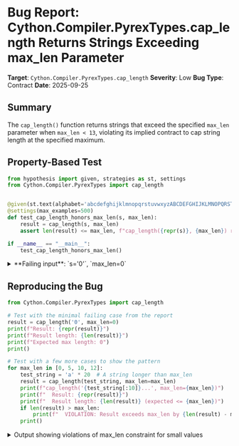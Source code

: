 # Bug Report: Cython.Compiler.PyrexTypes.cap_length Returns Strings Exceeding max_len Parameter

**Target**: `Cython.Compiler.PyrexTypes.cap_length`
**Severity**: Low
**Bug Type**: Contract
**Date**: 2025-09-25

## Summary

The `cap_length()` function returns strings that exceed the specified `max_len` parameter when `max_len < 13`, violating its implied contract to cap string length at the specified maximum.

## Property-Based Test

```python
from hypothesis import given, strategies as st, settings
from Cython.Compiler.PyrexTypes import cap_length


@given(st.text(alphabet='abcdefghijklmnopqrstuvwxyzABCDEFGHIJKLMNOPQRSTUVWXYZ0123456789_'), st.integers(min_value=0, max_value=200))
@settings(max_examples=500)
def test_cap_length_honors_max_len(s, max_len):
    result = cap_length(s, max_len)
    assert len(result) <= max_len, f"cap_length({repr(s)}, {max_len}) returned {repr(result)} with length {len(result)}, exceeding max_len={max_len}"

if __name__ == "__main__":
    test_cap_length_honors_max_len()
```

<details>

<summary>
**Failing input**: `s='0'`, `max_len=0`
</summary>
```
Traceback (most recent call last):
  File "/home/npc/pbt/agentic-pbt/worker_/32/hypo.py", line 12, in <module>
    test_cap_length_honors_max_len()
    ~~~~~~~~~~~~~~~~~~~~~~~~~~~~~~^^
  File "/home/npc/pbt/agentic-pbt/worker_/32/hypo.py", line 6, in test_cap_length_honors_max_len
    @settings(max_examples=500)
                   ^^^
  File "/home/npc/miniconda/lib/python3.13/site-packages/hypothesis/core.py", line 2124, in wrapped_test
    raise the_error_hypothesis_found
  File "/home/npc/pbt/agentic-pbt/worker_/32/hypo.py", line 9, in test_cap_length_honors_max_len
    assert len(result) <= max_len, f"cap_length({repr(s)}, {max_len}) returned {repr(result)} with length {len(result)}, exceeding max_len={max_len}"
           ^^^^^^^^^^^^^^^^^^^^^^
AssertionError: cap_length('0', 0) returned '5feceb____etc' with length 13, exceeding max_len=0
Falsifying example: test_cap_length_honors_max_len(
    s='0',
    max_len=0,
)
```
</details>

## Reproducing the Bug

```python
from Cython.Compiler.PyrexTypes import cap_length

# Test with the minimal failing case from the report
result = cap_length('0', max_len=0)
print(f"Result: {repr(result)}")
print(f"Result length: {len(result)}")
print(f"Expected max length: 0")
print()

# Test with a few more cases to show the pattern
for max_len in [0, 5, 10, 12]:
    test_string = 'a' * 20  # A string longer than max_len
    result = cap_length(test_string, max_len=max_len)
    print(f"cap_length('{test_string[:10]}...', max_len={max_len})")
    print(f"  Result: {repr(result)}")
    print(f"  Result length: {len(result)} (expected <= {max_len})")
    if len(result) > max_len:
        print(f"  VIOLATION: Result exceeds max_len by {len(result) - max_len} characters")
    print()
```

<details>

<summary>
Output showing violations of max_len constraint for small values
</summary>
```
Result: '5feceb____etc'
Result length: 13
Expected max length: 0

cap_length('aaaaaaaaaa...', max_len=0)
  Result: '42492d__aaa__etc'
  Result length: 16 (expected <= 0)
  VIOLATION: Result exceeds max_len by 16 characters

cap_length('aaaaaaaaaa...', max_len=5)
  Result: '42492d__aaaaaaaa__etc'
  Result length: 21 (expected <= 5)
  VIOLATION: Result exceeds max_len by 16 characters

cap_length('aaaaaaaaaa...', max_len=10)
  Result: '42492d__aaaaaaaaaaaaa__etc'
  Result length: 26 (expected <= 10)
  VIOLATION: Result exceeds max_len by 16 characters

cap_length('aaaaaaaaaa...', max_len=12)
  Result: '42492d__aaaaaaaaaaaaaaa__etc'
  Result length: 28 (expected <= 12)
  VIOLATION: Result exceeds max_len by 16 characters

```
</details>

## Why This Is A Bug

The function `cap_length(s, max_len=63)` has a parameter named `max_len` which clearly indicates the maximum allowed length for the returned string. The function name itself, "cap_length", reinforces this contract - it should cap/limit the length of the input string to at most `max_len` characters.

However, when the input string `s` exceeds `max_len`, the function constructs a result using the format `'%s__%s__etc' % (hash_prefix, s[:max_len-17])`, where:
- `hash_prefix` is always 6 characters (from SHA256 hexdigest)
- The format adds "__" (2 chars), the truncated string, and "__etc" (5 chars)
- This creates a minimum possible length of 13 characters (6 + 2 + 0 + 5)

When `max_len < 13`, the slice `s[:max_len-17]` produces a negative index, which in Python results in taking characters from the end of the string rather than producing an empty slice. Even worse, for very small `max_len` values, this can actually make the result longer than intended. The function therefore always returns strings of at least 13 characters when truncation occurs, directly violating the contract implied by its name and parameter.

While the function lacks formal documentation, the parameter name `max_len` creates an unambiguous expectation based on standard programming conventions. A function that accepts a `max_len` parameter should honor it for all valid integer values, not just those above an arbitrary threshold.

## Relevant Context

The `cap_length` function is used internally in Cython's compiler to generate C identifier names while avoiding compiler limitations on identifier length. All three current uses in the codebase rely on the default `max_len=63`:

- Line 3521: `cap_length("_".join(arg_names))` - for function argument names
- Line 5655: `cap_length('__and_'.join(...))` - for type identifiers
- Line 5700: `cap_length(re.sub(...))` - for sanitized type identifiers

The function appears in `/home/npc/pbt/agentic-pbt/envs/cython_env/lib/python3.13/site-packages/Cython/Compiler/PyrexTypes.py` at line 5704.

Since all current usage uses the default `max_len=63`, this bug has no impact on existing Cython functionality. However, the function is part of the public module interface and could be used by external code or future Cython features with different `max_len` values.

## Proposed Fix

```diff
--- a/Cython/Compiler/PyrexTypes.py
+++ b/Cython/Compiler/PyrexTypes.py
@@ -5704,6 +5704,9 @@ def type_identifier(type, pyrex=False):
 def cap_length(s, max_len=63):
     if len(s) <= max_len:
         return s
+    # Minimum format is "HASH__X__etc" (13 chars). For smaller max_len, just truncate.
+    if max_len < 13:
+        return s[:max_len]
     hash_prefix = hashlib.sha256(s.encode('ascii')).hexdigest()[:6]
     return '%s__%s__etc' % (hash_prefix, s[:max_len-17])
```